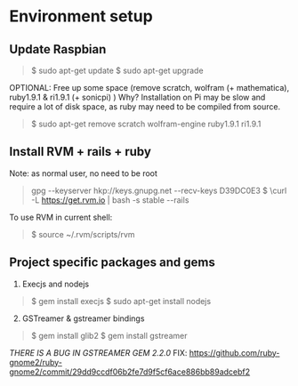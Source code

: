 Environment setup
=================

Update Raspbian
---------------

> $ sudo apt-get update
> $ sudo apt-get upgrade

OPTIONAL: Free up some space
(remove scratch, wolfram (+ mathematica), ruby1.9.1 & ri1.9.1 (+ sonicpi) )
Why? Installation on Pi may be slow and require a lot of disk space, as ruby 
may need to be compiled from source.

> $ sudo apt-get remove scratch wolfram-engine ruby1.9.1 ri1.9.1

Install RVM + rails + ruby
--------------------------

Note: as normal user, no need to be root

> gpg --keyserver hkp://keys.gnupg.net --recv-keys D39DC0E3
> $ \curl -L https://get.rvm.io | bash -s stable --rails

To use RVM in current shell:
> $ source ~/.rvm/scripts/rvm


Project specific packages and gems
----------------------------------

1. Execjs and nodejs

> $ gem install execjs
> $ sudo apt-get install nodejs

2. GSTreamer & gstreamer bindings

> $ gem install glib2
> $ gem install gstreamer

*THERE IS A BUG IN GSTREAMER GEM 2.2.0*
FIX:
https://github.com/ruby-gnome2/ruby-gnome2/commit/29dd9ccdf06b2fe7d9f5cf6ace886bb89adcebf2
